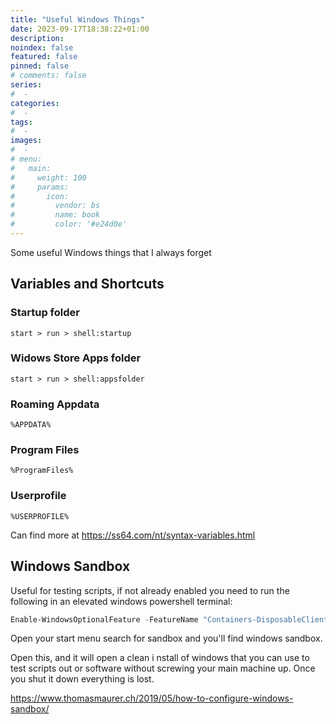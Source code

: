 ```yaml
---
title: "Useful Windows Things"
date: 2023-09-17T18:38:22+01:00
description:
noindex: false
featured: false
pinned: false
# comments: false
series:
#  -
categories:
#  -
tags:
#  -
images:
#  -
# menu:
#   main:
#     weight: 100
#     params:
#       icon:
#         vendor: bs
#         name: book
#         color: '#e24d0e'
---
```


Some useful Windows things that I always forget

<!--more-->
## Variables and Shortcuts

### Startup folder
```start > run > shell:startup```
### Widows Store Apps folder
```start > run > shell:appsfolder```
### Roaming Appdata
```%APPDATA%```
### Program Files
```%ProgramFiles%```
### Userprofile
```%USERPROFILE%```

Can find more at https://ss64.com/nt/syntax-variables.html

## Windows Sandbox
Useful for testing scripts, if not already enabled you need to run the following in an elevated windows powershell terminal:

```powershell
Enable-WindowsOptionalFeature -FeatureName "Containers-DisposableClientVM" -All -Online
```

Open your start menu search for sandbox and you'll find windows sandbox.

Open this, and it will open a clean i nstall of windows that you can use to test scripts out or software without screwing your main machine up. Once you shut it down everything is lost.

https://www.thomasmaurer.ch/2019/05/how-to-configure-windows-sandbox/